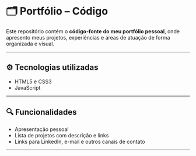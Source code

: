 # 🗂️ Portfólio – Código

Este repositório contém o **código-fonte do meu portfólio pessoal**, onde apresento meus projetos, experiências e áreas de atuação de forma organizada e visual.

---

## ⚙️ Tecnologias utilizadas

- HTML5 e CSS3
- JavaScript

---

## 🔍 Funcionalidades

- Apresentação pessoal
- Lista de projetos com descrição e links
- Links para LinkedIn, e-mail e outros canais de contato

---
